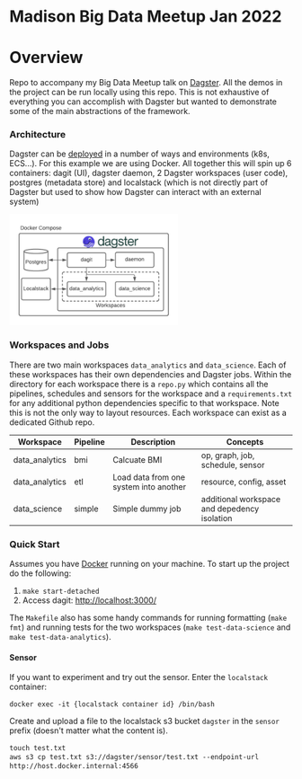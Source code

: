 # Madison Big Data Meetup Jan 2022

# Overview
Repo to accompany my Big Data Meetup talk on [Dagster](https://dagster.io/). All the demos in the project can be run locally using this repo. This is not exhaustive of everything you can accomplish with Dagster but wanted to demonstrate some of the main abstractions of the framework.

### Architecture
Dagster can be [deployed](https://docs.dagster.io/deployment/overview) in a number of ways and environments (k8s, ECS...). For this example we are using Docker. All together this will spin up 6 containers: dagit (UI), dagster daemon, 2 Dagster workspaces (user code), postgres (metadata store) and localstack (which is not directly part of Dagster but used to show how Dagster can interact with an external system)

<img width="300" src="assets/docker_compose.png">

### Workspaces and Jobs
There are two main workspaces `data_analytics` and `data_science`. Each of these workspaces has their own dependencies and Dagster jobs. Within the directory for each workspace there is a `repo.py` which contains all the pipelines, schedules and sensors for the workspace and a `requirements.txt` for any additional python dependencies specific to that workspace. Note this is not the only way to layout resources. Each workspace can exist as a dedicated Github repo.

| Workspace | Pipeline | Description | Concepts |
| --- | --- | --- | --- |
| data_analytics | bmi | Calcuate BMI | op, graph, job, schedule, sensor |
| data_analytics | etl | Load data from one system into another |  resource, config, asset |
| data_science | simple | Simple dummy job | additional workspace and depedency isolation |

### Quick Start
Assumes you have [Docker](https://www.docker.com/) running on your machine. To start up the project do the following:

1. `make start-detached`
2. Access dagit: [http://localhost:3000/](http://localhost:3000/)

The `Makefile` also has some handy commands for running formatting (`make fmt`) and running tests for the two workspaces (`make test-data-science` and `make test-data-analytics`).

#### Sensor
If you want to experiment and try out the sensor. Enter the `localstack` container:
```
docker exec -it {localstack container id} /bin/bash
```

Create and upload a file to the localstack s3 bucket `dagster` in the `sensor` prefix (doesn't matter what the content is).
```
touch test.txt
aws s3 cp test.txt s3://dagster/sensor/test.txt --endpoint-url http://host.docker.internal:4566
```